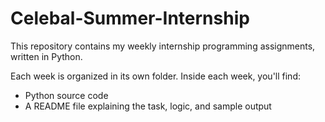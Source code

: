 # Celebal-Summer-Internship

This repository contains my weekly internship programming assignments, written in Python.

Each week is organized in its own folder. Inside each week, you'll find:
- Python source code
- A README file explaining the task, logic, and sample output


